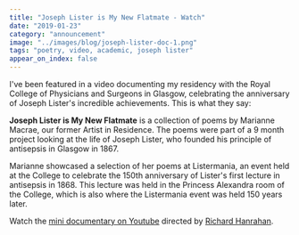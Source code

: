 ```yaml
---
title: "Joseph Lister is My New Flatmate - Watch"
date: "2019-01-23"
category: "announcement"
image: "../images/blog/joseph-lister-doc-1.png"
tags: "poetry, video, academic, joseph lister"
appear_on_index: false
---
```

I've been featured in a video documenting my residency with the Royal College of Physicians and Surgeons in Glasgow, celebrating the anniversary of Joseph Lister's incredible achievements. This is what they say:

**Joseph Lister is My New Flatmate** is a collection of poems by Marianne Macrae, our former Artist in Residence. The poems were part of a 9 month project looking at the life of Joseph Lister, who founded his principle of antisepsis in Glasgow in 1867. 

Marianne showcased a selection of her poems at Listermania, an event held at the College to celebrate the 150th anniversary of Lister's first lecture in antisepsis in 1868. This lecture was held in the Princess Alexandra room of the College, which is also where the Listermania event was held 150 years later.

Watch the [mini documentary on Youtube](https://www.youtube.com/watch?v=lk9zCLnNjYI) directed by [Richard Hanrahan](https://www.richardhanrahan.co.uk/).